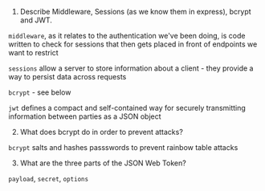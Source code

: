 <!-- Answers to the Short Answer Essay Questions go here -->

1.  Describe Middleware, Sessions (as we know them in express), bcrypt and JWT.

`middleware`, as it relates to the authentication we've been doing, is code written to check for sessions that then gets placed in front of endpoints we want to restrict

`sessions` allow a server to store information about a client - they provide a way to persist data across requests

`bcrypt`  - see below

`jwt` defines a compact and self-contained way for securely transmitting information between parties as a JSON object

2.  What does bcrypt do in order to prevent attacks?

`bcrypt` salts and hashes passswords to prevent rainbow table attacks

3.  What are the three parts of the JSON Web Token?

`payload`, `secret`, `options`